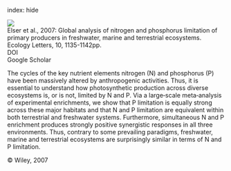 index: hide

<div class="Citation">
    <div class="Citation-thumb CitationThumb-linked"  data-href="https://doi.org/10.1111/j.1461-0248.2007.01113.x">
      <img src="https://static.claimspace.cloud/climate-study-static/refs/thumbs/6/Elser_et_al_2007-thumb.png" />
    </div>

  <div class="Citation-body">
    <div class="Citation-text">Elser et al., 2007: Global analysis of nitrogen and phosphorus limitation of primary producers in freshwater, marine and terrestrial ecosystems. <span class="Article-journal">Ecology Letters, </span><span class="Article-volume">10, </span>1135-1142pp.</div>
    <div class="Citation-links">
      <div class="CitationLink" data-href="https://doi.org/10.1111/j.1461-0248.2007.01113.x">
        <div class="CitationLink-icon CitationLink-Doi"></div>
        <div class="CitationLink-text">DOI</div>
      </div>
      <div class="CitationLink" data-href="https://scholar.google.com/scholar?q=10.1111/j.1461-0248.2007.01113.x">
        <div class="CitationLink-icon CitationLink-Scholar"></div>
        <div class="CitationLink-text">Google Scholar</div>
      </div>
    </div>
  </div>
</div>

The cycles of the key nutrient elements nitrogen (N) and phosphorus (P) have been massively altered by anthropogenic activities. Thus, it is essential to understand how photosynthetic production across diverse ecosystems is, or is not, limited by N and P. Via a large‐scale meta‐analysis of experimental enrichments, we show that P limitation is equally strong across these major habitats and that N and P limitation are equivalent within both terrestrial and freshwater systems. Furthermore, simultaneous N and P enrichment produces strongly positive synergistic responses in all three environments. Thus, contrary to some prevailing paradigms, freshwater, marine and terrestrial ecosystems are surprisingly similar in terms of N and P limitation.

<div class="Citation-copy">
&copy; Wiley, 2007
</div>